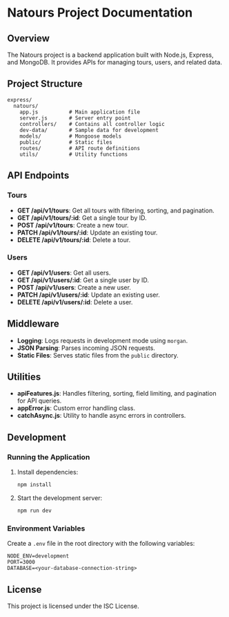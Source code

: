 # Natours Project Documentation

## Overview

The Natours project is a backend application built with Node.js, Express, and MongoDB. It provides APIs for managing tours, users, and related data.

## Project Structure

```
express/
  natours/
    app.js          # Main application file
    server.js       # Server entry point
    controllers/    # Contains all controller logic
    dev-data/       # Sample data for development
    models/         # Mongoose models
    public/         # Static files
    routes/         # API route definitions
    utils/          # Utility functions
```

## API Endpoints

### Tours

- **GET /api/v1/tours**: Get all tours with filtering, sorting, and pagination.
- **GET /api/v1/tours/:id**: Get a single tour by ID.
- **POST /api/v1/tours**: Create a new tour.
- **PATCH /api/v1/tours/:id**: Update an existing tour.
- **DELETE /api/v1/tours/:id**: Delete a tour.

### Users

- **GET /api/v1/users**: Get all users.
- **GET /api/v1/users/:id**: Get a single user by ID.
- **POST /api/v1/users**: Create a new user.
- **PATCH /api/v1/users/:id**: Update an existing user.
- **DELETE /api/v1/users/:id**: Delete a user.

## Middleware

- **Logging**: Logs requests in development mode using `morgan`.
- **JSON Parsing**: Parses incoming JSON requests.
- **Static Files**: Serves static files from the `public` directory.

## Utilities

- **apiFeatures.js**: Handles filtering, sorting, field limiting, and pagination for API queries.
- **appError.js**: Custom error handling class.
- **catchAsync.js**: Utility to handle async errors in controllers.

## Development

### Running the Application

1. Install dependencies:

   ```bash
   npm install
   ```

2. Start the development server:

   ```bash
   npm run dev
   ```

### Environment Variables

Create a `.env` file in the root directory with the following variables:

```
NODE_ENV=development
PORT=3000
DATABASE=<your-database-connection-string>
```

## License

This project is licensed under the ISC License.
